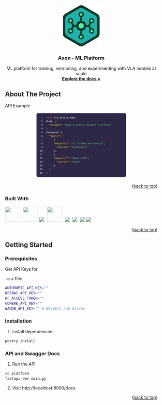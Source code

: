 <a id="readme-top"></a>
<br />
<div align="center">

  <a href="https://github.com/ammar-s847/fydp-repo"><img width="140px" src="./docs/images/logo.png"></a>

  <h3 align="center">Axon - ML Platform</h3>

  <p align="center">
    ML platform for training, versioning, and experimenting with VLA models at scale
    <br />
    <a href="https://github.com/ammar-s847/fydp-repo"><strong>Explore the docs »</strong></a>
    <br />
  </p>
</div>



<!-- TABLE OF CONTENTS -->
<!-- <details>
  <summary>Table of Contents</summary>
  <ol>
    <li>
      <a href="#about-the-project">About The Project</a>
      <ul>
        <li><a href="#built-with">Built With</a></li>
      </ul>
    </li>
    <li>
      <a href="#getting-started">Getting Started</a>
      <ul>
        <li><a href="#prerequisites">Prerequisites</a></li>
        <li><a href="#installation">Installation</a></li>
      </ul>
    </li>
    <li><a href="#usage">Usage</a></li>
    <li><a href="#roadmap">Roadmap</a></li>
    <li><a href="#contributing">Contributing</a></li>
    <li><a href="#license">License</a></li>
    <li><a href="#contact">Contact</a></li>
    <li><a href="#acknowledgments">Acknowledgments</a></li>
  </ol>
</details> -->



<!-- ABOUT THE PROJECT -->
## About The Project

API Example

<div align="center">
<img width="60%" style="text-align: center" src="./docs/images/endpoint-example-1.png">
</div>
<!-- ![alt text](./docs/images/endpoint-example-1.png) -->

<p align="right">(<a href="#readme-top">back to top</a>)</p>


### Built With



<img width="50" height="50" src="https://user-images.githubusercontent.com/25181517/183423507-c056a6f9-1ba8-4312-a350-19bcbc5a8697.png"></img> <img style="padding: 0 0 0 5px" width="50" height="50" src="https://user-images.githubusercontent.com/25181517/182534006-037f08b5-8e7b-4e5f-96b6-5d2a5558fa85.png"></img> <img width="auto" height="50" src="https://user-images.githubusercontent.com/25181517/117207330-263ba280-adf4-11eb-9b97-0ac5b40bc3be.png"></img><img style="padding: 0 0 0 10px" width="50" height="50" src="https://user-images.githubusercontent.com/25181517/192107855-e669c777-9172-49c5-b7e0-404e29df0fee.png"></img> <img style="padding: 0 0 0 5px" width="auto" height="40" src="https://miro.medium.com/v2/resize:fit:640/1*dpXAaEpwsJcs2UbZEp5jJw.png"></img> <img style="padding: 0 0 0 5px" width="auto" height="50" src="https://cdn.icon-icons.com/icons2/2699/PNG/512/pytorch_logo_icon_169823.png"></img> <img style="padding: 0 0 0 5px" width="auto" height="50" src="https://logos-world.net/wp-content/uploads/2023/05/Cohere-Logo.png"></img>  <img width="auto" height="50" src="https://huggingface.co/datasets/huggingface/brand-assets/resolve/main/hf-logo-with-title.svg"></img>

<p align="right">(<a href="#readme-top">back to top</a>)</p>


## Getting Started


### Prerequisites

Get API Keys for

`.env` file:
```sh
ANTHROPIC_API_KEY=""
OPENAI_API_KEY=""
HF_ACCESS_TOKEN=""
COHERE_API_KEY=""
WANDB_API_KEY="" # Weights and Biases
```

### Installation

1. Install dependencies
```sh
poetry install
```

### API and Swagger Docs

1. Run the API

```sh
cd platform
fastapi dev main.py
```

2. Visit http://localhost:8000/docs

<p align="right">(<a href="#readme-top">back to top</a>)</p>

<!--## Roadmap-->


